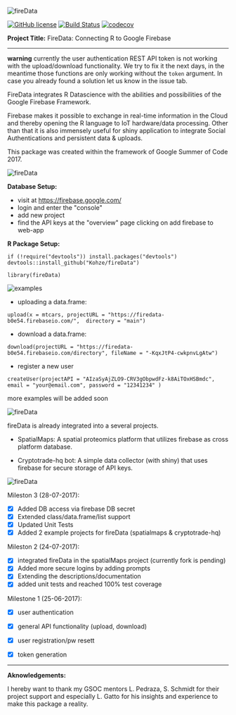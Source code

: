 ![fireData](http://frapbot.kohze.com/fireData/topImage6.jpg)

[![GitHub license](https://img.shields.io/badge/license-MIT-blue.svg)](https://raw.githubusercontent.com/Kohze/fireData/master/LICENSE.txt)
[![Build Status](https://travis-ci.org/Kohze/fireData.svg?branch=master)](https://travis-ci.org/Kohze/fireData)
[![codecov](https://codecov.io/gh/Kohze/fireData/branch/master/graph/badge.svg)](https://codecov.io/gh/Kohze/fireData)


**Project Title:** FireData: Connecting R to Google Firebase

--- 

**warning** currently the user authentication REST API token is not working with the upload/download functionality. We try to fix it the next days, in the meantime those functions are only working without the ```token``` argument. In case you already found a solution let us know in the issue tab. 

FireData integrates R Datascience with the abilities and possibilities of the Google Firebase Framework.

Firebase makes it possible to exchange in real-time information in the Cloud and thereby opening the R language to IoT hardware/data processing. Other than that it is also immensely useful for shiny application to integrate Social Authentications and persistent data & uploads.

This package was created within the framework of Google Summer of Code 2017. 

![fireData](http://frapbot.kohze.com/fireData/setup2.jpg)

**Database Setup:**
- visit at https://firebase.google.com/
- login and enter the "console"
- add new project
- find the API keys at the "overview" page clicking on add firebase to web-app

**R Package Setup:**

```
if (!require("devtools")) install.packages("devtools")
devtools::install_github("Kohze/fireData")

library(fireData)
```

![examples](http://frapbot.kohze.com/fireData/examples2.jpg)

- uploading a data.frame:

```upload(x = mtcars, projectURL = "https://firedata-b0e54.firebaseio.com/",  directory = "main")```

- download a data.frame:

```download(projectURL = "https://firedata-b0e54.firebaseio.com/directory", fileName = "-KqxJtP4-cwkpnvLgAtw")```

- register a new user

```createUser(projectAPI = "AIzaSyAjZLO9-CRV3gObpwdFz-k8AiTOxHSBmdc", email = "your@email.com", password = "12341234" )```


more examples will be added soon

![fireData](http://frapbot.kohze.com/fireData/related2.jpg)

fireData is already integrated into a several projects. 

- SpatialMaps: A spatial proteomics platform that utilizes firebase as cross platform database.

- Cryptotrade-hq bot: A simple data collector (with shiny) that uses firebase for secure storage of API keys.


![fireData](http://frapbot.kohze.com/fireData/development2.jpg)

Mileston 3 (28-07-2017):

- [x] Added DB access via firebase DB secret
- [x] Extended class/data.frame/list support
- [x] Updated Unit Tests
- [x] Added 2 example projects for fireData (spatialmaps & cryptotrade-hq)  

Mileston 2 (24-07-2017):

- [x] integrated fireData in the spatialMaps project (currently fork is pending)
- [x] Added more secure logins by adding prompts
- [x] Extending the descriptions/documentation
- [x] added unit tests and reached 100% test coverage 

Milestone 1 (25-06-2017):

- [x] user authentication
- [x] general API functionality (upload, download)
- [x] user registration/pw resett
- [x] token generation


---

**Aknowledgements:**

I hereby want to thank my GSOC mentors L. Pedraza, S. Schmidt for their project support and especially L. Gatto for his insights and experience to make this package a reality. 
